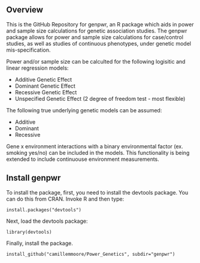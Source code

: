 ## Overview
This is the GitHub Repository for genpwr, an R package which aids in power and sample size calculations for genetic association studies.  The genpwr package allows for power and sample size calculations for case/control studies, as well as studies of continuous phenotypes, under genetic model mis-specification.  

Power and/or sample size can be calculted for the following logisitic and linear regression models:
- Additive Genetic Effect
- Dominant Genetic Effect
- Recessive Genetic Effect
- Unspecified Genetic Effect (2 degree of freedom test - most flexible)

The following true underlying genetic models can be assumed:
- Additive
- Dominant
- Recessive

Gene x environment interactions with a binary environmental factor (ex. smoking yes/no) can be included in the models. This functionality is being extended to include continuouse environment measurements.   

## Install genpwr

To install the package, first, you need to install the devtools package. You can do this from CRAN. Invoke R and then type:

```
install.packages("devtools")
```

Next, load the devtools package:

```
library(devtools)
```

Finally, install the package.

```
install_github("camillemmoore/Power_Genetics", subdir="genpwr")
```
